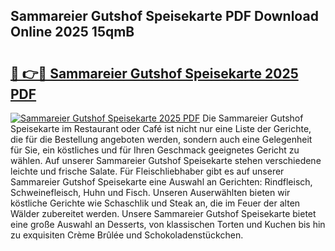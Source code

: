## Sammareier Gutshof Speisekarte PDF Download Online 2025 15qmB

# <h2><a href="http://gc8806.nevu.top/?p=Sammareier+Gutshof+Speisekarte">🔗 👉🔴 Sammareier Gutshof Speisekarte 2025 PDF</a></h2>

[![Sammareier Gutshof Speisekarte 2025 PDF](https://i.imgur.com/dBaPXMq.png)](http://gc8806.nevu.top/?p=Sammareier+Gutshof+Speisekarte)
Die Sammareier Gutshof Speisekarte im Restaurant oder Café ist nicht nur eine Liste der Gerichte, die für die Bestellung angeboten werden, sondern auch eine Gelegenheit für Sie, ein köstliches und für Ihren Geschmack geeignetes Gericht zu wählen. Auf unserer Sammareier Gutshof Speisekarte stehen verschiedene leichte und frische Salate. Für Fleischliebhaber gibt es auf unserer Sammareier Gutshof Speisekarte eine Auswahl an Gerichten: Rindfleisch, Schweinefleisch, Huhn und Fisch. Unseren Auserwählten bieten wir köstliche Gerichte wie Schaschlik und Steak an, die im Feuer der alten Wälder zubereitet werden. Unsere Sammareier Gutshof Speisekarte bietet eine große Auswahl an Desserts, von klassischen Torten und Kuchen bis hin zu exquisiten Crème Brûlée und Schokoladenstückchen.
